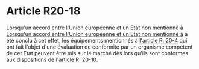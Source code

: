 # Article R20-18

Lorsqu'un accord entre l'Union européenne et un Etat non mentionné à [Lorsqu'un accord entre l'Union européenne et un Etat non mentionné à][1] a été conclu à cet effet, les équipements mentionnés à [l'article R. 20-4][2] qui ont fait l'objet d'une évaluation de conformité par un organisme compétent de cet Etat peuvent être mis sur le marché dès lors qu'ils sont conformes aux dispositions de [l'article R. 20-10.][3]

 [1]: /affichCodeArticle.do?cidTexte=LEGITEXT000006070987&idArticle=LEGIARTI000006466764&dateTexte=&categorieLien=cid
 [2]: /affichCodeArticle.do?cidTexte=LEGITEXT000006070987&idArticle=LEGIARTI000006466681&dateTexte=&categorieLien=cid
 [3]: /affichCodeArticle.do?cidTexte=LEGITEXT000006070987&idArticle=LEGIARTI000006466719&dateTexte=&categorieLien=cid